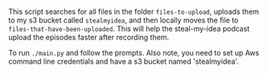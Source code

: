 This script searches for all files in the folder `files-to-upload`, uploads them to my s3 bucket called `stealmyidea`, and then locally moves the file to `files-that-have-been-uploaded`. This will help the steal-my-idea podcast upload the episodes faster after recording them. 

To run `./main.py` and follow the prompts. Also note, you need to set up Aws command line credentials and have a s3 bucket named 'stealmyidea'.
